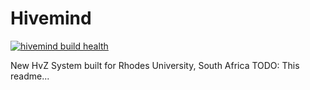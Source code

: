 # Hivemind
[![hivemind build health](https://travis-ci.org/RhodesHvZ/Hivemind.svg)](https://travis-ci.org/RhodesHvZ/Hivemind)

New HvZ System built for Rhodes University, South Africa
TODO: This readme...
